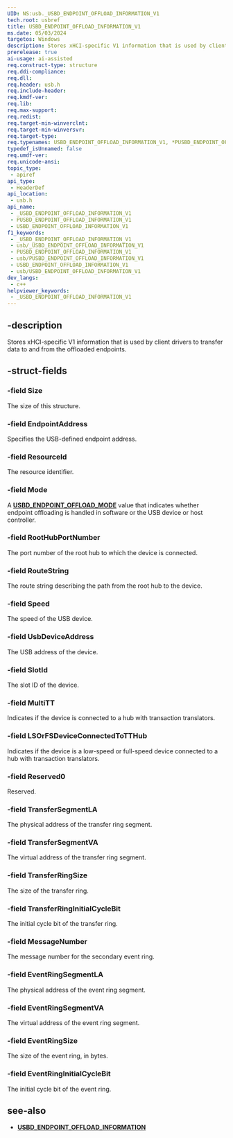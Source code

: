 ```yaml
---
UID: NS:usb._USBD_ENDPOINT_OFFLOAD_INFORMATION_V1
tech.root: usbref
title: USBD_ENDPOINT_OFFLOAD_INFORMATION_V1
ms.date: 05/03/2024
targetos: Windows
description: Stores xHCI-specific V1 information that is used by client drivers to transfer data to and from the offloaded endpoints.
prerelease: true
ai-usage: ai-assisted
req.construct-type: structure
req.ddi-compliance: 
req.dll: 
req.header: usb.h
req.include-header: 
req.kmdf-ver: 
req.lib: 
req.max-support: 
req.redist: 
req.target-min-winverclnt: 
req.target-min-winversvr: 
req.target-type: 
req.typenames: USBD_ENDPOINT_OFFLOAD_INFORMATION_V1, *PUSBD_ENDPOINT_OFFLOAD_INFORMATION_V1
typedef_isUnnamed: false
req.umdf-ver: 
req.unicode-ansi: 
topic_type:
 - apiref
api_type:
 - HeaderDef
api_location:
 - usb.h
api_name:
 - _USBD_ENDPOINT_OFFLOAD_INFORMATION_V1
 - PUSBD_ENDPOINT_OFFLOAD_INFORMATION_V1
 - USBD_ENDPOINT_OFFLOAD_INFORMATION_V1
f1_keywords:
 - _USBD_ENDPOINT_OFFLOAD_INFORMATION_V1
 - usb/_USBD_ENDPOINT_OFFLOAD_INFORMATION_V1
 - PUSBD_ENDPOINT_OFFLOAD_INFORMATION_V1
 - usb/PUSBD_ENDPOINT_OFFLOAD_INFORMATION_V1
 - USBD_ENDPOINT_OFFLOAD_INFORMATION_V1
 - usb/USBD_ENDPOINT_OFFLOAD_INFORMATION_V1
dev_langs:
 - c++
helpviewer_keywords:
 - _USBD_ENDPOINT_OFFLOAD_INFORMATION_V1
---
```


## -description

Stores xHCI-specific V1 information that is used by client drivers to transfer data to and from the offloaded endpoints.

## -struct-fields

### -field Size

The size of this structure.

### -field EndpointAddress

Specifies the USB-defined endpoint address.

### -field ResourceId

The resource identifier.

### -field Mode

A **[USBD_ENDPOINT_OFFLOAD_MODE](ne-usb-_usbd_endpoint_offload_mode.md)** value that indicates whether endpoint offloading is handled in software or the USB device or host controller.

### -field RootHubPortNumber

The port number of the root hub to which the device is connected.

### -field RouteString

The route string describing the path from the root hub to the device.

### -field Speed

The speed of the USB device.

### -field UsbDeviceAddress

The USB address of the device.

### -field SlotId

The slot ID of the device.

### -field MultiTT

Indicates if the device is connected to a hub with transaction translators.

### -field LSOrFSDeviceConnectedToTTHub

Indicates if the device is a low-speed or full-speed device connected to a hub with transaction translators.

### -field Reserved0

Reserved.

### -field TransferSegmentLA

The physical address of the transfer ring segment.

### -field TransferSegmentVA

The virtual address of the transfer ring segment.

### -field TransferRingSize

The size of the transfer ring.

### -field TransferRingInitialCycleBit

The initial cycle bit of the transfer ring.

### -field MessageNumber

The message number for the secondary event ring.

### -field EventRingSegmentLA

The physical address of the event ring segment.

### -field EventRingSegmentVA

The virtual address of the event ring segment.

### -field EventRingSize

The size of the event ring, in bytes.

### -field EventRingInitialCycleBit

The initial cycle bit of the event ring.

## see-also

- **[USBD_ENDPOINT_OFFLOAD_INFORMATION](ns-usb-_usbd_endpoint_offload_information.md)**
